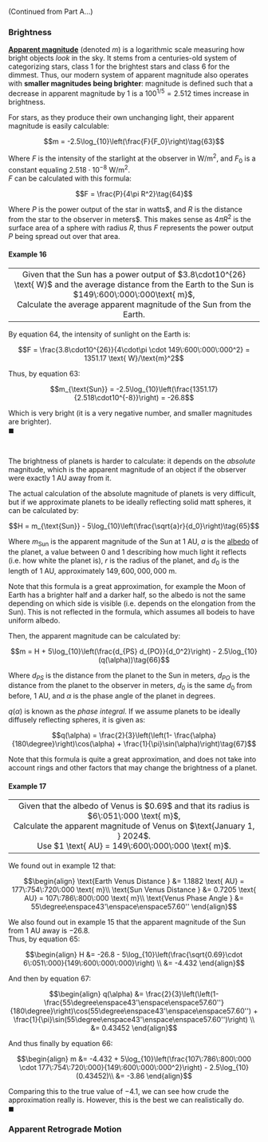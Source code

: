 (Continued from Part A...)

### Brightness

[**Apparent magnitude**](https://en.wikipedia.org/wiki/Apparent_magnitude) (denoted $m$) is a logarithmic scale measuring how bright objects *look* in the sky. It stems from a centuries-old system of categorizing stars, class $1$ for the brightest stars and class $6$ for the dimmest. Thus, our modern system of apparent magnitude also operates with **smaller magnitudes being brighter**: magnitude is defined such that a decrease in apparent magnitude by $1$ is a $100^{1/5} = 2.512$ times increase in brightness.

For stars, as they produce their own unchanging light, their apparent magnitude is easily calculable:
```math
m = -2.5\log_{10}\left(\frac{F}{F_0}\right)\tag{63}
```
Where $F$ is the intensity of the starlight at the observer in $\text{W}/\text{m}^2$, and $F_0$ is a constant equaling $2.518\cdot10^{-8} \text{ W}/\text{m}^2$.\
$F$ can be calculated with this formula:
```math
F = \frac{P}{4\pi R^2}\tag{64}
```
Where $P$ is the power output of the star in watts$, and $R$ is the distance from the star to the observer in meters$. This makes sense as $4\pi R^2$ is the surface area of a sphere with radius $R$, thus $F$ represents the power output $P$ being spread out over that area.

#### Example 16
<div align="center">
<table>
<tbody>
<td align="center">
<img width="2000" height="0"><br>
Given that the Sun has a power output of $3.8\cdot10^{26} \text{ W}$ and the average distance from the Earth to the Sun is $149\:600\:000\:000\text{ m}$, <br/>
Calculate the average apparent magnitude of the Sun from the Earth.
<img width="2000" height="0">
</td>
</tbody>
</table>
</div>

By equation $64$, the intensity of sunlight on the Earth is:
```math
F = \frac{3.8\cdot10^{26}}{4\cdot\pi \cdot 149\:600\:000\:000^2} = 1351.17 \text{ W}/\text{m}^2
```
Thus, by equation $63$:
```math
m_{\text{Sun}} = -2.5\log_{10}\left(\frac{1351.17}{2.518\cdot10^{-8}}\right) = -26.8
```
Which is very bright (it is a very negative number, and smaller magnitudes are brighter).\
$\blacksquare$

<br/>

The brightness of planets is harder to calculate: it depends on the *absolute* magnitude, which is the apparent magnitude of an object if the observer were exactly $1 \text{ AU}$ away from it.

The actual calculation of the absolute magnitude of planets is very difficult, but if we approximate planets to be ideally reflecting solid matt spheres, it can be calculated by:
```math
H = m_{\text{Sun}} - 5\log_{10}\left(\frac{\sqrt{a}r}{d_0}\right)\tag{65}
```
Where $m_{\text{Sun}}$ is the apparent magnitude of the Sun at $1 \text{ AU}$, $a$ is the [albedo](https://en.wikipedia.org/wiki/Albedo) of the planet, a value between $0$ and $1$ describing how much light it reflects (i.e. how white the planet is), $r$ is the radius of the planet, and $d_0$ is the length of $1 \text{ AU}$, approximately $149,600,000,000\text{ m}$.

Note that this formula is a great approximation, for example the Moon of Earth has a brighter half and a darker half, so the albedo is not the same depending on which side is visible (i.e. depends on the elongation from the Sun). This is not reflected in the formula, which assumes all bodeis to have uniform albedo.

Then, the apparent magnitude can be calculated by:
```math
m = H + 5\log_{10}\left(\frac{d_{PS} d_{PO}}{d_0^2}\right) - 2.5\log_{10}(q(\alpha))\tag{66}
```
Where $d_{PS}$ is the distance from the planet to the Sun in meters, $d_{PO}$ is the distance from the planet to the observer in meters, $d_0$ is the same $d_0$ from before, $1 \text{ AU}$, and $\alpha$ is the phase angle of the planet in degrees.

$q(\alpha)$ is known as the *phase integral*. If we assume planets to be ideally diffusely reflecting spheres, it is given as:
```math
q(\alpha) = \frac{2}{3}\left(\left(1- \frac{\alpha}{180\degree}\right)\cos(\alpha) + \frac{1}{\pi}\sin(\alpha)\right)\tag{67}
```
Note that this formula is quite a great approximation, and does not take into account rings and other factors that may change the brightness of a planet.

#### Example 17
<div align="center">
<table>
<tbody>
<td align="center">
<img width="2000" height="0"><br>
Given that the albedo of Venus is $0.69$ and that its radius is $6\:051\:000 \text{ m}$, <br/>
Calculate the apparent magnitude of Venus on $\text{January 1, } 2024$. <br/>
Use $1 \text{ AU} = 149\:600\:000\:000 \text{ m}$.
<img width="2000" height="0">
</td>
</tbody>
</table>
</div>

We found out in example $12$ that:
```math
\begin{align}
\text{Earth Venus Distance } &= 1.1882 \text{ AU} = 177\:754\:720\:000 \text{ m}\\
\text{Sun Venus Distance } &= 0.7205 \text{ AU} = 107\:786\:800\:000 \text{ m}\\
\text{Venus Phase Angle } &= 55\degree\enspace43'\enspace\enspace57.60''
\end{align}
```
We also found out in example $15$ that the apparent magnitude of the Sun from $1\text{ AU}$ away is $-26.8$.\
Thus, by equation $65$:
```math
\begin{align}
H &= -26.8 - 5\log_{10}\left(\frac{\sqrt{0.69}\cdot 6\:051\:000}{149\:600\:000\:000}\right) \\
&= -4.432
\end{align}
```
And then by equation $67$:
```math
\begin{align}
q(\alpha) &= \frac{2}{3}\left(\left(1- \frac{55\degree\enspace43'\enspace\enspace57.60''}{180\degree}\right)\cos(55\degree\enspace43'\enspace\enspace57.60'') + \frac{1}{\pi}\sin(55\degree\enspace43'\enspace\enspace57.60'')\right) \\
&= 0.43452
\end{align}
```
And thus finally by equation $66$:
```math
\begin{align}
m &= -4.432 + 5\log_{10}\left(\frac{107\:786\:800\:000 \cdot 177\:754\:720\:000}{149\:600\:000\:000^2}\right) - 2.5\log_{10}(0.43452)\\
&= -3.86
\end{align}
```
Comparing this to the true value of $-4.1$, we can see how crude the approximation really is. However, this is the best we can realistically do.\
$\blacksquare$

### Apparent Retrograde Motion
